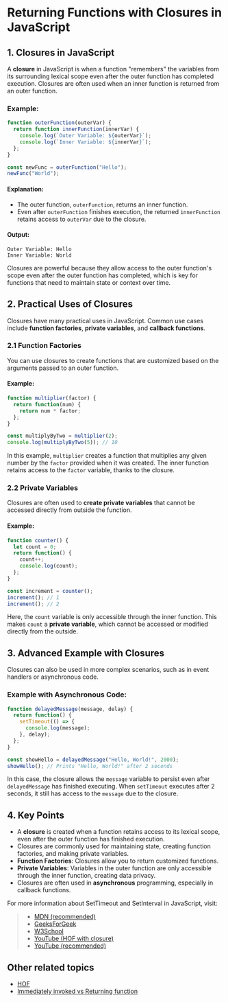 # Returning Functions with Closures in JavaScript

## 1. Closures in JavaScript

A **closure** in JavaScript is when a function "remembers" the variables from its surrounding lexical scope even after the outer function has completed execution. Closures are often used when an inner function is returned from an outer function.

### Example:
```js
function outerFunction(outerVar) {
  return function innerFunction(innerVar) {
    console.log(`Outer Variable: ${outerVar}`);
    console.log(`Inner Variable: ${innerVar}`);
  };
}

const newFunc = outerFunction("Hello");
newFunc("World");
```

#### Explanation:
- The outer function, `outerFunction`, returns an inner function.
- Even after `outerFunction` finishes execution, the returned `innerFunction` retains access to `outerVar` due to the closure.
  
#### Output:
```
Outer Variable: Hello
Inner Variable: World
```

Closures are powerful because they allow access to the outer function's scope even after the outer function has completed, which is key for functions that need to maintain state or context over time.

## 2. Practical Uses of Closures

Closures have many practical uses in JavaScript. Common use cases include **function factories**, **private variables**, and **callback functions**.

### 2.1 Function Factories

You can use closures to create functions that are customized based on the arguments passed to an outer function.

#### Example:
```js
function multiplier(factor) {
  return function(num) {
    return num * factor;
  };
}

const multiplyByTwo = multiplier(2);
console.log(multiplyByTwo(5)); // 10
```

In this example, `multiplier` creates a function that multiplies any given number by the `factor` provided when it was created. The inner function retains access to the `factor` variable, thanks to the closure.

### 2.2 Private Variables

Closures are often used to **create private variables** that cannot be accessed directly from outside the function.

#### Example:
```js
function counter() {
  let count = 0;
  return function() {
    count++;
    console.log(count);
  };
}

const increment = counter();
increment(); // 1
increment(); // 2
```

Here, the `count` variable is only accessible through the inner function. This makes `count` a **private variable**, which cannot be accessed or modified directly from the outside.

## 3. Advanced Example with Closures

Closures can also be used in more complex scenarios, such as in event handlers or asynchronous code.

### Example with Asynchronous Code:
```js
function delayedMessage(message, delay) {
  return function() {
    setTimeout(() => {
      console.log(message);
    }, delay);
  };
}

const showHello = delayedMessage("Hello, World!", 2000);
showHello(); // Prints "Hello, World!" after 2 seconds
```

In this case, the closure allows the `message` variable to persist even after `delayedMessage` has finished executing. When `setTimeout` executes after 2 seconds, it still has access to the `message` due to the closure.

## 4. Key Points

- A **closure** is created when a function retains access to its lexical scope, even after the outer function has finished execution.
- Closures are commonly used for maintaining state, creating function factories, and making private variables.
- **Function Factories**: Closures allow you to return customized functions.
- **Private Variables**: Variables in the outer function are only accessible through the inner function, creating data privacy.
- Closures are often used in **asynchronous** programming, especially in callback functions.

For more information about SetTimeout and SetInterval in JavaScript, visit: 
> - [MDN (recommended)](https://developer.mozilla.org/en-US/docs/Web/JavaScript/Closures)
> - [GeeksForGeek](https://www.geeksforgeeks.org/closure-in-javascript/)
> - [W3School](https://www.w3schools.com/js/js_function_closures.asp)
> - [YouTube (HOF with closure)](https://www.youtube.com/watch?v=w_-fVsa6qns&list=PLfEr2kn3s-br9ZFmejfLhAgMbGgbpdof8&index=82)
> - [YouTube (recommended)](https://www.youtube.com/watch?v=d4_hcQkGkfI)

## Other related topics
- [HOF](./HOF-2.md)
- [Immediately invoked vs Returning function](./immediately-invoked-VS-returning-function.md)